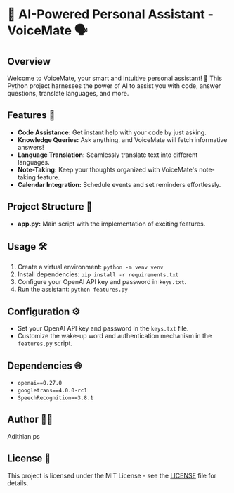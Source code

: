 # 🤖 AI-Powered Personal Assistant - VoiceMate 🗣️

## Overview
Welcome to VoiceMate, your smart and intuitive personal assistant! 🌟 This Python project harnesses the power of AI to assist you with code, answer questions, translate languages, and more.

## Features 🚀
- **Code Assistance:** Get instant help with your code by just asking.
- **Knowledge Queries:** Ask anything, and VoiceMate will fetch informative answers!
- **Language Translation:** Seamlessly translate text into different languages.
- **Note-Taking:** Keep your thoughts organized with VoiceMate's note-taking feature.
- **Calendar Integration:** Schedule events and set reminders effortlessly.

## Project Structure 📁
- **app.py:** Main script with the implementation of exciting features.

## Usage 🛠️
1. Create a virtual environment: `python -m venv venv`
2. Install dependencies: `pip install -r requirements.txt`
3. Configure your OpenAI API key and password in `keys.txt`.
4. Run the assistant: `python features.py`

## Configuration ⚙️
- Set your OpenAI API key and password in the `keys.txt` file.
- Customize the wake-up word and authentication mechanism in the `features.py` script.

## Dependencies 🌐
- `openai==0.27.0`
- `googletrans==4.0.0-rc1`
- `SpeechRecognition==3.8.1`

## Author 👩‍💻
Adithian.ps

## License 📜
This project is licensed under the MIT License - see the [LICENSE](LICENSE) file for details.

